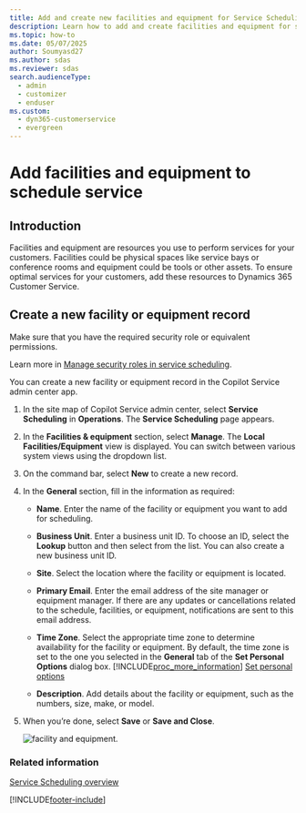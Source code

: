 ```yaml
---
title: Add and create new facilities and equipment for Service Scheduling in Dynamics 365 Customer Service
description: Learn how to add and create facilities and equipment for service scheduling in Dynamics 365 Customer Service.
ms.topic: how-to
ms.date: 05/07/2025
author: Soumyasd27
ms.author: sdas
ms.reviewer: sdas
search.audienceType: 
  - admin
  - customizer
  - enduser
ms.custom: 
  - dyn365-customerservice
  - evergreen
---
```


# Add facilities and equipment to schedule service

## Introduction

Facilities and equipment are resources you use to perform services for your customers. Facilities could be physical spaces like service bays or conference rooms and equipment could be tools or other assets. To ensure optimal services for your customers, add these resources to Dynamics 365 Customer Service.  

## Create a new facility or equipment record

Make sure that you have the required security role or equivalent permissions. 

Learn more in [Manage security roles in service scheduling](manage-security-roles.md).

You can create a new facility or equipment record in the Copilot Service admin center app.

1. In the site map of Copilot Service admin center, select **Service Scheduling** in **Operations**. The **Service Scheduling** page appears.
1. In the **Facilities & equipment** section, select **Manage**. The **Local Facilities/Equipment** view is displayed. You can switch between various system views using the dropdown list.
  
1. On the command bar, select **New** to create a new record. 
  
1.  In the **General** section, fill in the information as required:  
  
    - **Name**. Enter the name of the facility or equipment you want to add for scheduling.  
  
    - **Business Unit**. Enter a business unit ID. To choose an ID, select the **Lookup** button and then select from the list. You can also create a new business unit ID.
  
    - **Site**. Select the location where the facility or equipment is located.
  
    - **Primary Email**. Enter the email address of the site manager or equipment manager. If there are any updates or cancellations related to the schedule, facilities, or equipment, notifications are sent to this email address.  
  
    - **Time Zone**. Select the appropriate time zone to determine availability for the facility or equipment. By default, the time zone is set to the one you selected in the **General** tab of the **Set Personal Options** dialog box. [!INCLUDE[proc_more_information](../../includes/proc-more-information.md)] [Set personal options](../../customerengagement/on-premises/basics/set-personal-options.md)  
  
    - **Description**. Add details about the facility or equipment, such as the numbers, size, make, or model.  
  
1.  When you’re done, select **Save** or **Save and Close**.  

    ![facility and equipment.](../media/facilities_equipment_1.png)

### Related information

[Service Scheduling overview](basics-service-service-scheduling.md)


[!INCLUDE[footer-include](../../includes/footer-banner.md)]
